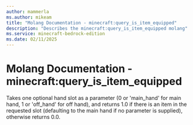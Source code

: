 ```yaml
---
author: mammerla
ms.author: mikeam
title: "Molang Documentation - minecraft:query_is_item_equipped"
description: "Describes the minecraft:query_is_item_equipped molang"
ms.service: minecraft-bedrock-edition
ms.date: 02/11/2025 
---
```


# Molang Documentation - minecraft:query_is_item_equipped

Takes one optional hand slot as a parameter (0 or 'main_hand' for main hand, 1 or 'off_hand' for off hand), and returns 1.0 if there is an item in the requested slot (defaulting to the main hand if no parameter is supplied), otherwise returns 0.0.
